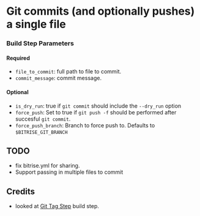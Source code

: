 # Git commits (and optionally pushes) a single file

### Build Step Parameters
#### Required
* `file_to_commit`: full path to file to commit.
* `commit_message`: commit message.

#### Optional
* `is_dry_run`: true if `git commit` should include the `--dry_run` option
* `force_push`: Set to true if `git push -f` should be performed after succesful `git commit`.
* `force_push_branch`: Branch to force push to. Defaults to `$BITRISE_GIT_BRANCH`

## TODO
* fix bitrise.yml for sharing.
* Support passing in multiple files to commit

## Credits
* looked at [Git Tag Step](https://github.com/Itelios/bitrise-steps-git-tag) build step.
